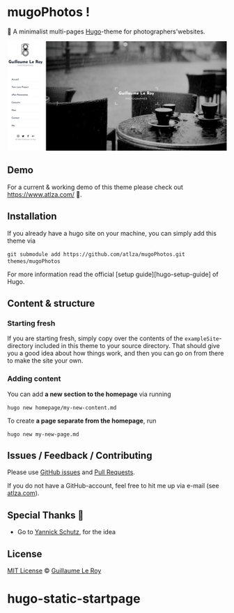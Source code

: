 # mugoPhotos !

📜 A minimalist multi-pages [Hugo](https://gohugo.io/)-theme for photographers'websites.

![Screenshot mugoPhotos Theme](https://github.com/atlza/mugoPhotos/raw/main/static/capture/mugoPhotos.png)

## Demo

For a current & working demo of this theme please check out https://www.atlza.com/ 🎯.

## Installation

If you already have a hugo site on your machine, you can simply add this theme via

```
git submodule add https://github.com/atlza/mugoPhotos.git themes/mugoPhotos
```

For more information read the official [setup guide][hugo-setup-guide] of Hugo.

## Content & structure

### Starting fresh

If you are starting fresh, simply copy over the contents of the `exampleSite`-directory included in this theme to your source directory. That should give you a good idea about how things work, and then you can go on from there to make the site your own.

### Adding content

You can add **a new section to the homepage** via running

```
hugo new homepage/my-new-content.md
```

To create **a page separate from the homepage**, run

```
hugo new my-new-page.md
```

## Issues / Feedback / Contributing

Please use [GitHub issues](https://github.com/atlza/mugoPhotos/issues) and [Pull Requests](https://github.com/atlza/mugoPhotos/pulls).

If you do not have a GitHub-account, feel free to hit me up via e-mail (see [atlza.com](https://www.atlza.com)).

## Special Thanks 🎁

- Go to [Yannick Schutz](https://github.com/ys/bonjour), for the idea 

## License

[MIT License](http://en.wikipedia.org/wiki/MIT_License) © [Guillaume Le Roy](https://www.atlza.com)
# hugo-static-startpage
